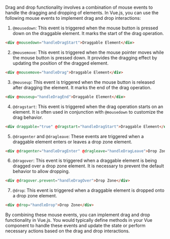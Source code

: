 Drag and drop functionality involves a combination of mouse events to handle the dragging and dropping of elements. In Vue.js, you can use the following mouse events to implement drag and drop interactions:

1. `@mousedown`: This event is triggered when the mouse button is pressed down on the draggable element. It marks the start of the drag operation.

```html
<div @mousedown="handleDragStart">Draggable Element</div>
```

2. `@mousemove`: This event is triggered when the mouse pointer moves while the mouse button is pressed down. It provides the dragging effect by updating the position of the dragged element.

```html
<div @mousemove="handleDrag">Draggable Element</div>
```

3. `@mouseup`: This event is triggered when the mouse button is released after dragging the element. It marks the end of the drag operation.

```html
<div @mouseup="handleDragEnd">Draggable Element</div>
```

4. `@dragstart`: This event is triggered when the drag operation starts on an element. It is often used in conjunction with `@mousedown` to customize the drag behavior.

```html
<div draggable="true" @dragstart="handleDragStart">Draggable Element</div>
```

5. `@dragenter` and `@dragleave`: These events are triggered when a draggable element enters or leaves a drop zone element.

```html
<div @dragenter="handleDragEnter" @dragleave="handleDragLeave">Drop Zone</div>
```

6. `@dragover`: This event is triggered when a draggable element is being dragged over a drop zone element. It is necessary to prevent the default behavior to allow dropping.

```html
<div @dragover.prevent="handleDragOver">Drop Zone</div>
```

7. `@drop`: This event is triggered when a draggable element is dropped onto a drop zone element.

```html
<div @drop="handleDrop">Drop Zone</div>
```

By combining these mouse events, you can implement drag and drop functionality in Vue.js. You would typically define methods in your Vue component to handle these events and update the state or perform necessary actions based on the drag and drop interactions.